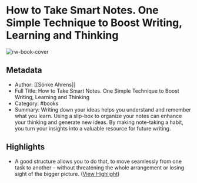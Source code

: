 # How to Take Smart Notes. One Simple Technique to Boost Writing,  Learning and Thinking

![rw-book-cover](https://readwise-assets.s3.amazonaws.com/media/reader/parsed_document_assets/197750363/LceNJ7OtN8f-A_5rIoHn6Wtuq9ngrBrYKj0u8NebvvU-cove_lLsbpLH.jpg)

## Metadata
- Author: [[Sönke Ahrens]]
- Full Title: How to Take Smart Notes. One Simple Technique to Boost Writing,  Learning and Thinking
- Category: #books
- Summary: Writing down your ideas helps you understand and remember what you learn. Using a slip-box to organize your notes can enhance your thinking and generate new ideas. By making note-taking a habit, you turn your insights into a valuable resource for future writing.

## Highlights
- A good structure allows you to do that, to move seamlessly from one task to another – without threatening the whole arrangement or losing sight of the bigger picture. ([View Highlight](https://read.readwise.io/read/01j3jq6q3ybeyspk7r4q8gfcgq))
